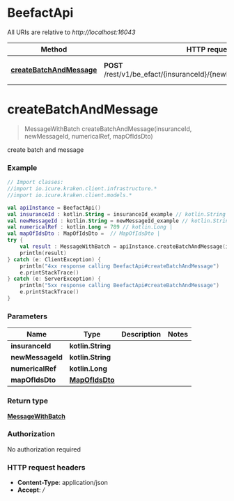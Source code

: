 # BeefactApi

All URIs are relative to *http://localhost:16043*

Method | HTTP request | Description
------------- | ------------- | -------------
[**createBatchAndMessage**](BeefactApi.md#createBatchAndMessage) | **POST** /rest/v1/be_efact/{insuranceId}/{newMessageId}/{numericalRef} | create batch and message


<a name="createBatchAndMessage"></a>
# **createBatchAndMessage**
> MessageWithBatch createBatchAndMessage(insuranceId, newMessageId, numericalRef, mapOfIdsDto)

create batch and message

### Example
```kotlin
// Import classes:
//import io.icure.kraken.client.infrastructure.*
//import io.icure.kraken.client.models.*

val apiInstance = BeefactApi()
val insuranceId : kotlin.String = insuranceId_example // kotlin.String | 
val newMessageId : kotlin.String = newMessageId_example // kotlin.String | 
val numericalRef : kotlin.Long = 789 // kotlin.Long | 
val mapOfIdsDto : MapOfIdsDto =  // MapOfIdsDto | 
try {
    val result : MessageWithBatch = apiInstance.createBatchAndMessage(insuranceId, newMessageId, numericalRef, mapOfIdsDto)
    println(result)
} catch (e: ClientException) {
    println("4xx response calling BeefactApi#createBatchAndMessage")
    e.printStackTrace()
} catch (e: ServerException) {
    println("5xx response calling BeefactApi#createBatchAndMessage")
    e.printStackTrace()
}
```

### Parameters

Name | Type | Description  | Notes
------------- | ------------- | ------------- | -------------
 **insuranceId** | **kotlin.String**|  |
 **newMessageId** | **kotlin.String**|  |
 **numericalRef** | **kotlin.Long**|  |
 **mapOfIdsDto** | [**MapOfIdsDto**](MapOfIdsDto.md)|  |

### Return type

[**MessageWithBatch**](MessageWithBatch.md)

### Authorization

No authorization required

### HTTP request headers

 - **Content-Type**: application/json
 - **Accept**: */*

